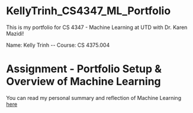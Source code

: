 # KellyTrinh_CS4347_ML_Portfolio
This is my portfolio for CS 4347 - Machine Learning at UTD with Dr. Karen Mazidi!

Name: Kelly Trinh --
Course: CS 4375.004

# Assignment - Portfolio Setup & Overview of Machine Learning
You can read my personal summary and reflection of Machine Learning [here](Overview_of_ML.pdf)
